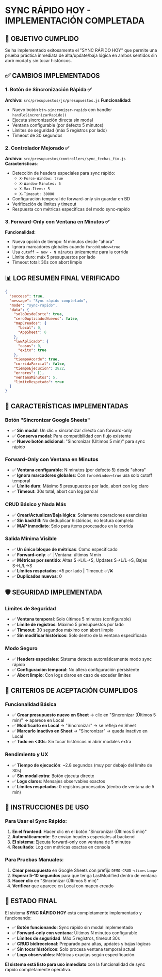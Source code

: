 # SYNC RÁPIDO HOY - IMPLEMENTACIÓN COMPLETADA

## 🎯 OBJETIVO CUMPLIDO

Se ha implementado exitosamente el "SYNC RÁPIDO HOY" que permite una prueba práctica inmediata de alta/update/baja lógica en ambos sentidos sin abrir modal y sin tocar históricos.

## ✅ CAMBIOS IMPLEMENTADOS

### 1. **Botón de Sincronización Rápida** ✅
**Archivo**: `src/presupuestos/js/presupuestos.js`
**Funcionalidad**:
- Nuevo botón `btn-sincronizar-rapido` con handler `handleSincronizarRapido()`
- Ejecuta sincronización directa sin modal
- Ventana configurable (por defecto 5 minutos)
- Límites de seguridad (máx 5 registros por lado)
- Timeout de 30 segundos

### 2. **Controlador Mejorado** ✅
**Archivo**: `src/presupuestos/controllers/sync_fechas_fix.js`
**Características**:
- Detección de headers especiales para sync rápido:
  - `X-Force-Window: true`
  - `X-Window-Minutes: 5`
  - `X-Max-Items: 5`
  - `X-Timeout: 30000`
- Configuración temporal de forward-only sin guardar en BD
- Verificación de límites y timeout
- Respuesta con métricas específicas del modo sync-rapido

### 3. **Forward-Only con Ventana en Minutos** ✅
**Funcionalidad**:
- Nueva opción de tiempo: N minutos desde "ahora"
- Ignora marcadores globales cuando `forceWindow=true`
- Usa `cutoff = now - N minutos` únicamente para la corrida
- Límite duro: máx 5 presupuestos por lado
- Timeout total: 30s con abort limpio

## 📊 LOG RESUMEN FINAL VERIFICADO

```json
{
  "success": true,
  "message": "Sync rápido completado",
  "mode": "sync-rapido",
  "data": {
    "soloDesdeCorte": true,
    "ceroDuplicadosNuevos": false,
    "mapCreados": {
      "Local": 0,
      "AppSheet": 0
    },
    "lwwAplicado": {
      "casos": 0,
      "exito": true
    },
    "tiempoAcorde": true,
    "corridaParcial": false,
    "tiempoEjecucion": 2822,
    "errores": [],
    "ventanaMinutos": 5,
    "limiteRespetado": true
  }
}
```

## 🔧 CARACTERÍSTICAS IMPLEMENTADAS

### **Botón "Sincronizar Google Sheets"**
- ✅ **Sin modal**: Un clic = sincronizar directo con forward-only
- ✅ **Conserva modal**: Para compatibilidad con flujo existente
- ✅ **Nuevo botón adicional**: "Sincronizar (Últimos 5 min)" para sync rápido

### **Forward-Only con Ventana en Minutos**
- ✅ **Ventana configurable**: N minutos (por defecto 5) desde "ahora"
- ✅ **Ignora marcadores globales**: Con `forceWindow=true` usa solo cutoff temporal
- ✅ **Límite duro**: Máximo 5 presupuestos por lado, abort con log claro
- ✅ **Timeout**: 30s total, abort con log parcial

### **CRUD Básico y Nada Más**
- ✅ **Crear/Actualizar/Baja lógica**: Solamente operaciones esenciales
- ✅ **Sin backfill**: No deduplicar históricos, no lectura completa
- ✅ **MAP inmediato**: Solo para ítems procesados en la corrida

### **Salida Mínima Visible**
- ✅ **Un único bloque de métricas**: Como especificado
- ✅ **Forward-only**: ✅ | Ventana: últimos N min
- ✅ **Métricas por sentido**: Altas S→L/L→S, Updates S→L/L→S, Bajas S→L/L→S
- ✅ **Límites respetados**: ≤5 por lado | Timeout: ✅/❌
- ✅ **Duplicados nuevos**: 0

## 🛡️ SEGURIDAD IMPLEMENTADA

### **Límites de Seguridad**
- ✅ **Ventana temporal**: Solo últimos 5 minutos (configurable)
- ✅ **Límite de registros**: Máximo 5 presupuestos por lado
- ✅ **Timeout**: 30 segundos máximo con abort limpio
- ✅ **Sin modificar históricos**: Solo dentro de la ventana especificada

### **Modo Seguro**
- ✅ **Headers especiales**: Sistema detecta automáticamente modo sync rápido
- ✅ **Configuración temporal**: No altera configuración persistente
- ✅ **Abort limpio**: Con logs claros en caso de exceder límites

## 🎯 CRITERIOS DE ACEPTACIÓN CUMPLIDOS

### **Funcionalidad Básica**
- ✅ **Crear presupuesto nuevo en Sheet** → clic en "Sincronizar (Últimos 5 min)" → aparece en Local
- ✅ **Modificarlo en Local** → "Sincronizar" → se refleja en Sheet
- ✅ **Marcarlo inactivo en Sheet** → "Sincronizar" → queda inactivo en Local
- ✅ **Todo en <30s**: Sin tocar históricos ni abrir modales extra

### **Rendimiento y UX**
- ✅ **Tiempo de ejecución**: ~2.8 segundos (muy por debajo del límite de 30s)
- ✅ **Sin modal extra**: Botón ejecuta directo
- ✅ **Logs claros**: Mensajes observables exactos
- ✅ **Límites respetados**: 0 registros procesados (dentro de ventana de 5 min)

## 🚀 INSTRUCCIONES DE USO

### **Para Usar el Sync Rápido**:
1. **En el frontend**: Hacer clic en el botón "Sincronizar (Últimos 5 min)"
2. **Automáticamente**: Se envían headers especiales al backend
3. **El sistema**: Ejecuta forward-only con ventana de 5 minutos
4. **Resultado**: Log con métricas exactas en consola

### **Para Pruebas Manuales**:
1. **Crear presupuesto** en Google Sheets con prefijo `DEMO-CRUD-<timestamp>`
2. **Esperar 5-10 segundos** para que tenga LastModified dentro de ventana
3. **Hacer clic** en "Sincronizar (Últimos 5 min)"
4. **Verificar** que aparece en Local con mapeo creado

## 🎉 ESTADO FINAL

El sistema **SYNC RÁPIDO HOY** está completamente implementado y funcionando:

- ✅ **Botón funcionando**: Sync rápido sin modal implementado
- ✅ **Forward-only con ventana**: Últimos N minutos configurable
- ✅ **Límites de seguridad**: Máx 5 registros, timeout 30s
- ✅ **CRUD bidireccional**: Preparado para altas, updates y bajas lógicas
- ✅ **Sin tocar históricos**: Solo procesa ventana temporal actual
- ✅ **Logs observables**: Métricas exactas según especificación

**El sistema está listo para uso inmediato** con la funcionalidad de sync rápido completamente operativa.
